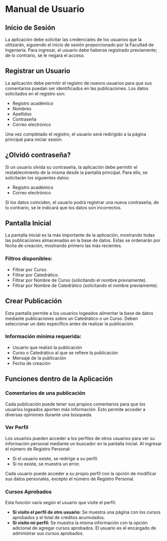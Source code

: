 # Manual de Usuario

## Inicio de Sesión
La aplicación debe solicitar las credenciales de los usuarios que la utilizarán, siguiendo el inicio de sesión proporcionado por la Facultad de Ingeniería. Para ingresar, el usuario debe haberse registrado previamente; de lo contrario, se le negará el acceso.

## Registrar un Usuario
La aplicación debe permitir el registro de nuevos usuarios para que sus comentarios puedan ser identificados en las publicaciones. Los datos solicitados en el registro son:
- Registro académico
- Nombres
- Apellidos
- Contraseña
- Correo electrónico

Una vez completado el registro, el usuario será redirigido a la página principal para iniciar sesión.

## ¿Olvidó contraseña?
Si un usuario olvida su contraseña, la aplicación debe permitir el restablecimiento de la misma desde la pantalla principal. Para ello, se solicitarán los siguientes datos:
- Registro académico
- Correo electrónico

Si los datos coinciden, el usuario podrá registrar una nueva contraseña; de lo contrario, se le indicará que los datos son incorrectos.

## Pantalla Inicial
La pantalla inicial es la más importante de la aplicación, mostrando todas las publicaciones almacenadas en la base de datos. Estas se ordenarán por fecha de creación, mostrando primero las más recientes.

### Filtros disponibles:
- Filtrar por Curso.
- Filtrar por Catedrático.
- Filtrar por Nombre de Curso (solicitando el nombre previamente).
- Filtrar por Nombre de Catedrático (solicitando el nombre previamente).

## Crear Publicación
Esta pantalla permite a los usuarios logeados alimentar la base de datos mediante publicaciones sobre un Catedrático o un Curso. Deben seleccionar un dato específico antes de realizar la publicación.

### Información mínima requerida:
- Usuario que realizó la publicación
- Curso o Catedrático al que se refiere la publicación
- Mensaje de la publicación
- Fecha de creación

## Funciones dentro de la Aplicación

### Comentarios de una publicación
Cada publicación puede tener sus propios comentarios para que los usuarios logeados aporten más información. Esto permite acceder a diversas opiniones durante una búsqueda.

### Ver Perfil
Los usuarios pueden acceder a los perfiles de otros usuarios para ver su información personal mediante un buscador en la pantalla inicial. Al ingresar el número de Registro Personal:
- Si el usuario existe, se redirige a su perfil.
- Si no existe, se muestra un error.

Cada usuario puede acceder a su propio perfil con la opción de modificar sus datos personales, excepto el número de Registro Personal.

### Cursos Aprobados
Esta función varía según el usuario que visite el perfil:
- **Si visito el perfil de otro usuario:** Se muestra una página con los cursos aprobados y el total de créditos acumulados.
- **Si visito mi perfil:** Se muestra la misma información con la opción adicional de agregar cursos aprobados. El usuario es el encargado de administrar sus cursos aprobados.